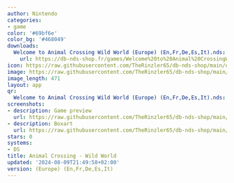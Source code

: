 ```yaml
---
author: Nintendo
categories:
- game
color: '#69bf6e'
color_bg: '#468049'
downloads:
  Welcome to Animal Crossing Wild World (Europe) (En,Fr,De,Es,It).nds:
    url: https://db-nds-shop.fr/games/Welcome%20to%20Animal%20CrossingWild%20World%20%28Europe%29%20%28En%2CFr%2CDe%2CEs%2CIt%29.nds
icon: https://raw.githubusercontent.com/TheRinzler65/db-nds-shop/main/docs/assets/images/icons/animalcrossingwildworld.png
image: https://raw.githubusercontent.com/TheRinzler65/db-nds-shop/main/docs/assets/images/icons/animalcrossingwildworld.png
image_length: 471
layout: app
qr:
  Welcome to Animal Crossing Wild World (Europe) (En,Fr,De,Es,It).nds: https://db-nds-shop.fr/assets/images/qr/welcome-to-animal-crossing-wild-world-europe-enfrdeesit-nds.png
screenshots:
- description: Game preview
  url: https://raw.githubusercontent.com/TheRinzler65/db-nds-shop/main/docs/assets/images/screenshots/animalcrossingwildworld/animalcrossingwildworld.png
- description: Boxart
  url: https://raw.githubusercontent.com/TheRinzler65/db-nds-shop/main/docs/assets/images/boxart/Welcome%20to%20Animal%20CrossingWild%20World%20(Europe)%20(En%2CFr%2CDe%2CEs%2CIt).nds.png
stars: 0
systems:
- DS
title: Animal Crossing - Wild World
updated: '2024-08-09T21:49:58+02:00'
version: (Europe) (En,Fr,De,Es,It)
---
```

